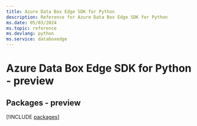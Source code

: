 ```yaml
---
title: Azure Data Box Edge SDK for Python
description: Reference for Azure Data Box Edge SDK for Python
ms.date: 05/03/2024
ms.topic: reference
ms.devlang: python
ms.service: databoxedge
---
```

# Azure Data Box Edge SDK for Python - preview
## Packages - preview
[!INCLUDE [packages](data-box-edge-index.md)]